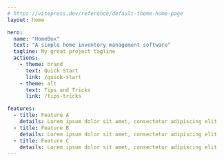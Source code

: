 ```yaml
---
# https://vitepress.dev/reference/default-theme-home-page
layout: home

hero:
  name: "HomeBox"
  text: "A simple home inventory management software"
  tagline: My great project tagline
  actions:
    - theme: brand
      text: Quick Start
      link: /quick-start
    - theme: alt
      text: Tips and Tricks
      link: /tips-tricks

features:
  - title: Feature A
    details: Lorem ipsum dolor sit amet, consectetur adipiscing elit
  - title: Feature B
    details: Lorem ipsum dolor sit amet, consectetur adipiscing elit
  - title: Feature C
    details: Lorem ipsum dolor sit amet, consectetur adipiscing elit
---
```


